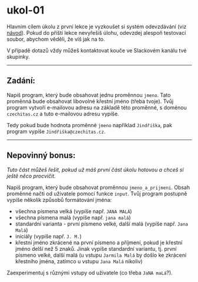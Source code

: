 # ukol-01

Hlavním cílem úkolu z první lekce je vyzkoušet si systém odevzdávání (viz [návod](../ODEVZDAVANI-UKOLU.md)). Pokud do příští lekce
nevyřešíš úlohu, odevzdej alespoň testovací soubor, abychom věděli, že víš jak na to.

V případě dotazů vždy můžeš kontaktovat kouče ve Slackovém kanálu tvé skupinky.

---

## Zadání:

Napiš program, který bude obsahovat jednu proměnnou `jmeno`. Tato proměnná bude obsahovat libovolné křestní jméno (třeba tvoje).
Tvůj program vytvoří e-mailovou adresu na základě této proměnné, s doménou `czechitas.cz` a tuto e-mailovou adresu vypíše.

Tedy pokud bude hodnota proměnné `jmeno` například `Jindřiška`, pak program vypíše `Jindřiška@czechitas.cz`.

--- 

## Nepovinný bonus:

*Tuto část můžeš řešit, pokud už máš první část úkolu hotovou a chceš si ještě něco procvičit.*

Napiš program, který bude obsahovat proměnnou `jmeno_a_prijmeni`. Obsah proměnné načti od uživatele pomocí funkce `input`. 
Tvůj program postupně vypíše několik způsobů formátování jména:
* všechna písmena velká (vypíše např. `JANA MALÁ`)
* všechna písmena malá (vypíše např. `jana malá`)
* standardní varianta - první písmeno velké, další malá (vypíše např. `Jana Malá`)
* iniciály (vypíše např. `J. M.`)
* křestní jméno zkrácené na první písmeno a příjmení, pokud je křestní jméno delší než 5 znaků. Jinak vypíše standardní variantu, tj. první písmeno velké, další malá
(u vstupu `Jarmila Malá` by došlo ke zkrácení křestního jména, zatímco u vstupu `Jana Malá` nikoliv)

Zaexperimentuj s různými vstupy od uživatele (co třeba `JaNA maLá`?).
